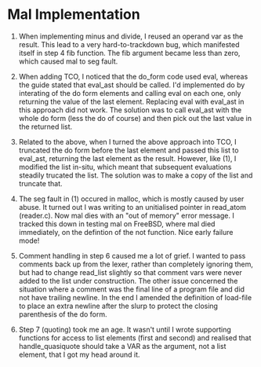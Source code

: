 Mal Implementation 
==================

1. When implementing minus and divide, I reused an operand var as the
result.  This lead to a very hard-to-trackdown bug, which manifested
itself in step 4 fib function. The fib argument became less than zero,
which caused mal to seg fault.

2. When adding TCO, I noticed that the do_form code used eval,
whereas the guide stated that eval_ast should be called.  I'd
implemented do by interating of the do form elements and calling
eval on each one, only returning the value of the last element.
Replacing eval with eval_ast in this approach did not work.  The
solution was to call eval_ast with the whole do form (less the do
of course) and then pick out the last value in the returned list.

3. Related to the above, when I turned the above approach into
TCO, I truncated the do form before the last element and passed
this list to eval_ast, returning the last element as the result.
However, like (1), I modified the list in-situ, which meant that
subsequent evaluations steadily trucated the list.  The solution
was to make a copy of the list and truncate that.

4. The seg fault in (1) occured in malloc, which is mostly caused by
user abuse.  It turned out I was writing to an unitialised pointer in
read_atom (reader.c).  Now mal dies with an "out of memory" error
message. I tracked this down in testing mal on FreeBSD, where mal died
immediately, on the defintion of the not function. Nice early failure mode!

5. Comment handling in step 6 caused me a lot of grief.  I wanted to
pass comments back up from the lexer, rather than completely ignoring
them, but had to change read_list slightly so that comment vars were
never added to the list under construction. The other issue concerned
the situation where a comment was the final line of a program file and
did not have trailing newline.  In the end I amended the definition of
load-file to place an extra newline after the slurp to protect the
closing parenthesis of the do form.

6. Step 7 (quoting) took me an age.  It wasn't until I wrote
supporting functions for access to list elements (first and second)
and realised that handle_quasiquote should take a VAR as the argument,
not a list element, that I got my head around it.
